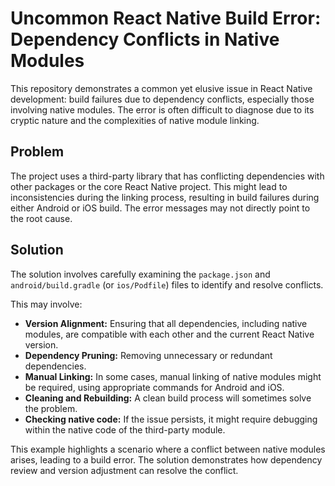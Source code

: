 # Uncommon React Native Build Error: Dependency Conflicts in Native Modules

This repository demonstrates a common yet elusive issue in React Native development: build failures due to dependency conflicts, especially those involving native modules.  The error is often difficult to diagnose due to its cryptic nature and the complexities of native module linking.

## Problem

The project uses a third-party library that has conflicting dependencies with other packages or the core React Native project. This might lead to inconsistencies during the linking process, resulting in build failures during either Android or iOS build. The error messages may not directly point to the root cause.

## Solution

The solution involves carefully examining the `package.json` and `android/build.gradle` (or `ios/Podfile`) files to identify and resolve conflicts.

This may involve:

* **Version Alignment:** Ensuring that all dependencies, including native modules, are compatible with each other and the current React Native version.
* **Dependency Pruning:** Removing unnecessary or redundant dependencies.
* **Manual Linking:** In some cases, manual linking of native modules might be required, using appropriate commands for Android and iOS.
* **Cleaning and Rebuilding:**  A clean build process will sometimes solve the problem.
* **Checking native code:** If the issue persists, it might require debugging within the native code of the third-party module.

This example highlights a scenario where a conflict between native modules arises, leading to a build error.  The solution demonstrates how dependency review and version adjustment can resolve the conflict.